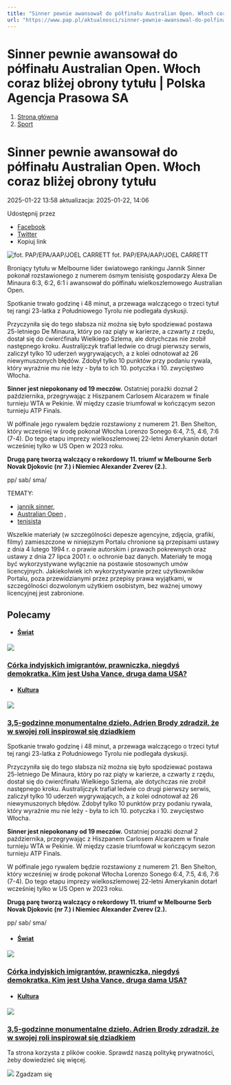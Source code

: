 ```yaml
---
title: "Sinner pewnie awansował do półfinału Australian Open. Włoch coraz bliżej obrony tytułu | Polska Agencja Prasowa SA"
url: "https://www.pap.pl/aktualnosci/sinner-pewnie-awansowal-do-polfinalu-australian-open-wloch-coraz-blizej-obrony-tytulu"
---
```


# Sinner pewnie awansował do półfinału Australian Open. Włoch coraz bliżej obrony tytułu | Polska Agencja Prasowa SA














1. [Strona główna](/)
2. [Sport](/list-of-articles/47)









# Sinner pewnie awansował do półfinału Australian Open. Włoch coraz bliżej obrony tytułu









 2025\-01\-22 13:58 aktualizacja: 2025\-01\-22, 14:06 






 Udostępnij przez
 
* [Facebook](https://www.facebook.com/sharer/sharer.php?u=https://www.pap.pl/aktualnosci/sinner-pewnie-awansowal-do-polfinalu-australian-open-wloch-coraz-blizej-obrony-tytulu)
* [Twitter](https://twitter.com/intent/tweet?url=https://www.pap.pl/aktualnosci/sinner-pewnie-awansowal-do-polfinalu-australian-open-wloch-coraz-blizej-obrony-tytulu)
* Kopiuj link








![fot. PAP/EPA/AAP/JOEL CARRETT](/sites/default/files/styles/main_image/public/202501/pap_20250122_0NC.jpg?itok=JeeNOQEZ)
fot. PAP/EPA/AAP/JOEL CARRETT

Broniący tytułu w Melbourne lider światowego rankingu Jannik Sinner pokonał rozstawionego z numerem ósmym tenisistę gospodarzy Alexa De Minaura 6:3, 6:2, 6:1 i awansował do półfinału wielkoszlemowego Australian Open.







Spotkanie trwało godzinę i 48 minut, a przewaga walczącego o trzeci tytuł tej rangi 23\-latka z Południowego Tyrolu nie podlegała dyskusji.



Przyczyniła się do tego słabsza niż można się było spodziewać postawa 25\-letniego De Minaura, który po raz piąty w karierze, a czwarty z rzędu, dostał się do ćwierćfinału Wielkiego Szlema, ale dotychczas nie zrobił następnego kroku. Australijczyk trafiał ledwie co drugi pierwszy serwis, zaliczył tylko 10 uderzeń wygrywających, a z kolei odnotował aż 26 niewymuszonych błędów. Zdobył tylko 10 punktów przy podaniu rywala, który wyraźnie mu nie leży \- była to ich 10\. potyczka i 10\. zwycięstwo Włocha.


**Sinner jest niepokonany od 19 meczów.** Ostatniej porażki doznał 2 października, przegrywając z Hiszpanem Carlosem Alcarazem w finale turnieju WTA w Pekinie. W między czasie triumfował w kończącym sezon turnieju ATP Finals.


W półfinale jego rywalem będzie rozstawiony z numerem 21\. Ben Shelton, który wcześniej w środę pokonał Włocha Lorenzo Sonego 6:4, 7:5, 4:6, 7:6 (7\-4\). Do tego etapu imprezy wielkoszlemowej 22\-letni Amerykanin dotarł wcześniej tylko w US Open w 2023 roku.


**Drugą parę tworzą walczący o rekordowy 11\. triumf w Melbourne Serb Novak Djokovic (nr 7\.) i Niemiec Alexander Zverev (2\.).**


pp/ sab/ sma/





TEMATY:
* [jannik sinner](/aktualnosci/jannik-sinner),
* [Australian Open](/aktualnosci/index%2C1%2C%2Caustralian-open.html) ,
* [tenisista](/aktualnosci/index%2C1%2C%2Ctenisista.html)







Wszelkie materiały (w szczególności depesze agencyjne, zdjęcia, grafiki, filmy) zamieszczone w niniejszym Portalu chronione są przepisami ustawy z dnia 4 lutego 1994 r. o prawie autorskim i prawach pokrewnych oraz ustawy z dnia 27 lipca 2001 r. o ochronie baz danych. Materiały te mogą być wykorzystywane wyłącznie na postawie stosownych umów licencyjnych. Jakiekolwiek ich wykorzystywanie przez użytkowników Portalu, poza przewidzianymi przez przepisy prawa wyjątkami, w szczególności dozwolonym użytkiem osobistym, bez ważnej umowy licencyjnej jest zabronione.








## Polecamy





* #### [Świat](/list-of-articles/48)

[![](/sites/default/files/styles/main_image/public/202501/pap_20250120_3F3.jpg?h=de9ae349&itok=BFKQemLl)](/aktualnosci/corka-indyjskich-imigrantow-prawniczka-niegdys-demokratka-kim-jest-usha-vance-druga)


### [Córka indyjskich imigrantów, prawniczka, niegdyś demokratka. Kim jest Usha Vance, druga dama USA?](/aktualnosci/corka-indyjskich-imigrantow-prawniczka-niegdys-demokratka-kim-jest-usha-vance-druga)
* #### [Kultura](/list-of-articles/45)

[![](/sites/default/files/styles/main_image/public/202501/pap_20250117_0NT.jpg?h=8f3c4420&itok=5T8Hk6tM)](/aktualnosci/35-godzinne-monumentalne-dzielo-adrien-brody-zdradzil-ze-w-swojej-roli-inspirowal-sie)


### [3,5\-godzinne monumentalne dzieło. Adrien Brody zdradził, że w swojej roli inspirował się dziadkiem](/aktualnosci/35-godzinne-monumentalne-dzielo-adrien-brody-zdradzil-ze-w-swojej-roli-inspirowal-sie)

























Spotkanie trwało godzinę i 48 minut, a przewaga walczącego o trzeci tytuł tej rangi 23\-latka z Południowego Tyrolu nie podlegała dyskusji.



Przyczyniła się do tego słabsza niż można się było spodziewać postawa 25\-letniego De Minaura, który po raz piąty w karierze, a czwarty z rzędu, dostał się do ćwierćfinału Wielkiego Szlema, ale dotychczas nie zrobił następnego kroku. Australijczyk trafiał ledwie co drugi pierwszy serwis, zaliczył tylko 10 uderzeń wygrywających, a z kolei odnotował aż 26 niewymuszonych błędów. Zdobył tylko 10 punktów przy podaniu rywala, który wyraźnie mu nie leży \- była to ich 10\. potyczka i 10\. zwycięstwo Włocha.


**Sinner jest niepokonany od 19 meczów.** Ostatniej porażki doznał 2 października, przegrywając z Hiszpanem Carlosem Alcarazem w finale turnieju WTA w Pekinie. W między czasie triumfował w kończącym sezon turnieju ATP Finals.


W półfinale jego rywalem będzie rozstawiony z numerem 21\. Ben Shelton, który wcześniej w środę pokonał Włocha Lorenzo Sonego 6:4, 7:5, 4:6, 7:6 (7\-4\). Do tego etapu imprezy wielkoszlemowej 22\-letni Amerykanin dotarł wcześniej tylko w US Open w 2023 roku.


**Drugą parę tworzą walczący o rekordowy 11\. triumf w Melbourne Serb Novak Djokovic (nr 7\.) i Niemiec Alexander Zverev (2\.).**


pp/ sab/ sma/





* #### [Świat](/list-of-articles/48)

[![](/sites/default/files/styles/main_image/public/202501/pap_20250120_3F3.jpg?h=de9ae349&itok=BFKQemLl)](/aktualnosci/corka-indyjskich-imigrantow-prawniczka-niegdys-demokratka-kim-jest-usha-vance-druga)


### [Córka indyjskich imigrantów, prawniczka, niegdyś demokratka. Kim jest Usha Vance, druga dama USA?](/aktualnosci/corka-indyjskich-imigrantow-prawniczka-niegdys-demokratka-kim-jest-usha-vance-druga)
* #### [Kultura](/list-of-articles/45)

[![](/sites/default/files/styles/main_image/public/202501/pap_20250117_0NT.jpg?h=8f3c4420&itok=5T8Hk6tM)](/aktualnosci/35-godzinne-monumentalne-dzielo-adrien-brody-zdradzil-ze-w-swojej-roli-inspirowal-sie)


### [3,5\-godzinne monumentalne dzieło. Adrien Brody zdradził, że w swojej roli inspirował się dziadkiem](/aktualnosci/35-godzinne-monumentalne-dzielo-adrien-brody-zdradzil-ze-w-swojej-roli-inspirowal-sie)




 Ta strona korzysta z plików cookie. Sprawdź naszą politykę prywatności, żeby dowiedzieć się więcej.
 

![](/themes/pap/assets/images/ok.png) Zgadzam się
 







